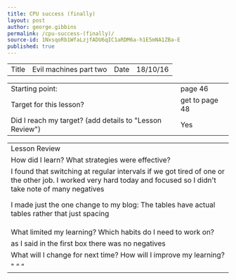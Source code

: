 ```yaml
---
title: CPU success (finally)
layout: post
author: george.gibbins
permalink: /cpu-success-(finally)/
source-id: 1NxsqoRb1WfaLzjfADU6qIC1aRDM6a-h1E5mNA1ZBa-E
published: true
---
```

<table>
  <tr>
    <td>Title</td>
    <td>Evil machines part two</td>
    <td>Date</td>
    <td>18/10/16</td>
  </tr>
</table>


<table>
  <tr>
    <td>Starting point:</td>
    <td>page 46</td>
  </tr>
  <tr>
    <td>Target for this lesson?</td>
    <td>get to page 48</td>
  </tr>
  <tr>
    <td>Did I reach my target? 
(add details to "Lesson Review")</td>
    <td>Yes</td>
  </tr>
</table>


<table>
  <tr>
    <td>Lesson Review</td>
  </tr>
  <tr>
    <td>How did I learn? What strategies were effective? </td>
  </tr>
  <tr>
    <td>I found that switching at regular intervals if we got tired of one or the other job. I worked very hard today and focused so I didn't take note of many negatives 

I made just the one change to my blog:
The tables have actual tables rather that just spacing </td>
  </tr>
  <tr>
    <td>What limited my learning? Which habits do I need to work on? </td>
  </tr>
  <tr>
    <td>as I said in the first box there was no negatives </td>
  </tr>
  <tr>
    <td>What will I change for next time? How will I improve my learning?</td>
  </tr>
  <tr>
    <td>    "                         “                        “</td>
  </tr>
</table>


